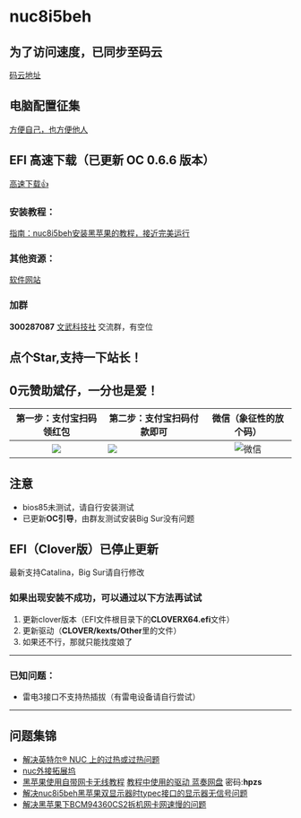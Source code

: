 # nuc8i5beh

## 为了访问速度，已同步至码云

[码云地址](https://gitee.com/wangdudyb/nuc8i5beh)

## 电脑配置征集

[方便自己，也方便他人](https://github.com/dongyubin/nuc8i5beh/discussions/14)

## EFI 高速下载（已更新 OC 0.6.6 版本）

[高速下载👍](https://pan.wangdu.site/E%EF%BC%9Anuc8EFI/)

### 安装教程：

[指南：nuc8i5beh安装黑苹果的教程，接近完美运行](https://chengxuxiaohei.cn/mac-anzhuang.html)

### 其他资源：

[软件网站](https://www.wangdu.site/)


### 加群

**300287087**       <a target="_blank" href="//shang.qq.com/wpa/qunwpa?idkey=0fced924c58ee0997c8560a01bcf4bf34ea684952a90c2bf8094fc2b0903711a">文武科技社</a>   交流群，有空位

## 点个Star,支持一下站长！

## 0元赞助斌仔，一分也是爱！

|                   第一步：支付宝扫码领红包                   | 第二步：支付宝扫码付款即可                                   |                    微信（象征性的放个码）                    |
| :----------------------------------------------------------: | ------------------------------------------------------------ | :----------------------------------------------------------: |
| ![](https://cdn.jsdelivr.net/gh/dongyubin/WP-CDN/20210121091834.jpg) | ![](https://cdn.jsdelivr.net/gh/dongyubin/WP-CDN/20210121091845.jpg) | ![微信](https://cdn.jsdelivr.net/gh/dongyubin/cdn-imgs@1.1/imgs-public/wechatpay.png) |

## 注意

- bios85未测试，请自行安装测试
- 已更新**OC引导**，由群友测试安装Big Sur没有问题

## EFI（Clover版）已停止更新

最新支持Catalina，Big Sur请自行修改

### 如果出现安装不成功，可以通过以下方法再试试

1. 更新clover版本（EFI文件根目录下的**CLOVERX64.efi**文件）
2. 更新驱动（**CLOVER/kexts/Other**里的文件）
3. 如果还不行，那就只能找度娘了

---

### 已知问题：

- 雷电3接口不支持热插拔（有雷电设备请自行尝试）

---

## 问题集锦

- [解决英特尔® NUC 上的过热或过热问题](https://www.intel.cn/content/www/cn/zh/support/articles/000033327/intel-nuc.html)
- [nuc外接拓展坞](https://post.smzdm.com/p/adwlnw6n/)
- [黑苹果使用自带网卡无线教程](http://bbs.pcbeta.com/viewthread-1856465-1-1.html)           [教程中使用的驱动  蓝奏网盘](https://www.lanzoux.com/b0742pr4f)  密码:**hpzs**
- [解决nuc8i5beh黑苹果双显示器时typec接口的显示器无信号问题](https://www.c4dig.cn/page/1934.html)
- [解决黑苹果下BCM94360CS2拆机网卡网速慢的问题](http://www.purefish.cc/mac-bcm94360cs2-wifi.html)

